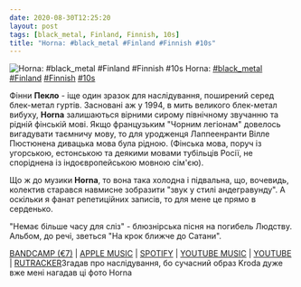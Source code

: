 ```yaml
---
date: 2020-08-30T12:25:20
layout: post
tags: [black_metal, Finland, Finnish, 10s]
title: "Horna: #black_metal #Finland #Finnish #10s"
---
```

![Horna: #black_metal #Finland #Finnish #10s](/assets/photos/photo_1044@30-08-2020_12-06-16.jpg)
Horna: [#black_metal](/tags/#black_metal) [#Finland](/tags/#Finland) [#Finnish](/tags/#Finnish) [#10s](/tags/#10s)

Фінни **Пекло** - іще один зразок для наслідування, поширений серед блек-метал гуртів. Засновані аж у 1994, в мить великого блек-метал вибуху, **Horna** залишаються вірними сирому північному звучанню та рідній фінській мові. Якщо французьким &quot;Чорним легіонам&quot; довелось вигадувати таємничу мову, то для уродженця Лаппеенранти Вілле Пюстюнена дивацька мова була рідною. (Фінська мова, поруч із угорською, естонською та деякими мовами тубільців Росії, не споріднена із індоєвропейською мовною сім&#39;єю).

Що ж до музики **Horna**, то вона така холодна і підвальна, що, вочевидь, колектив старався навмисне зобразити &quot;звук у стилі андегравунду&quot;. А оскільки я фанат репетиційних записів, то для мене це прямо в серденько.

&quot;Немає більше часу для сліз&quot; - блюзнірська пісня на погибель Людству. Альбом, до речі, зветься &quot;На крок ближче до Сатани&quot;.

[BANDCAMP (€7)](https://wtcproductions.bandcamp.com/album/askel-l-hemp-n-saatanaa) | [APPLE MUSIC](https://music.apple.com/lk/album/askel-l%C3%A4hemp%C3%A4n%C3%A4-saatanaa/918925427) | [SPOTIFY](https://open.spotify.com/album/43XgzMiSVy6tNOYyuusXUm) | [YOUTUBE MUSIC](https://music.youtube.com/playlist?list=OLAK5uy_l3Wu4KXSlUSC1cWu5FdsgBRSWgvbpa3u4) | [YOUTUBE](https://www.youtube.com/playlist?list=OLAK5uy_kVU-r9n80bWX4QYi3cDpy9kHS8At7S97Q) | [RUTRACKER](https://rutracker.org/forum/viewtopic.php?t=3875977)Згадав про наслідування, бо сучасний образ Kroda дуже вже мені нагадав ці фото Horna